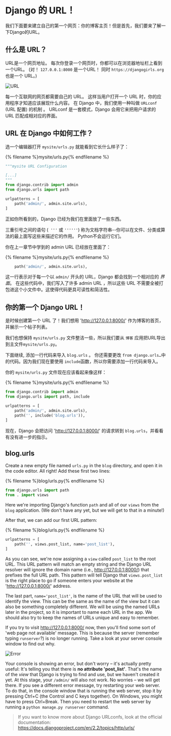 # Django 的 URL！

我们下面要来建立自己的第一个网页：你的博客主页！但是首先，我们要来了解一下Django的URL。

## 什么是 URL？

URL是一个网页地址。 每次你登录一个网页时，你都可以在浏览器地址栏上看到一个URL。 (对！ `127.0.0.1:8000` 是一个URL！ 同时 `https://djangogirls.org` 也是一个 URL。)

![URL](images/url.png)

每一个互联网的网页都需要自己的 URL。 这样当用户打开一个 URL 时，你的应用程序才知道应该展现什么内容。 在 Django 中，我们使用一种叫做 `URLconf` (URL 配置) 的机制 。 URLconf 是一套模式，Django 会用它来把用户请求的 URL 匹配成相对应的界面。

## URL 在 Django 中如何工作？

选一个编辑器打开 `mysite/urls.py` 就能看到它长什么样子了：

{% filename %}mysite/urls.py{% endfilename %}

```python
"""mysite URL Configuration

[...]
"""
from django.contrib import admin
from django.urls import path

urlpatterns = [
    path('admin/', admin.site.urls),
]
```

正如你所看到的，Django 已经为我们在里面放了一些东西。

三重引号之间的语句 (` '''` 或 `''''''`) 称为文档字符串--你可以在文件、分类或算法的最上面写这些来描述它的作用。 Python不会运行它们。

你在上一章节中学到的 admin URL 已经放在里面了：

{% filename %}mysite/urls.py{% endfilename %}

```python
    path('admin/', admin.site.urls),
```

这一行表示对于每一个以 `admin/` 开头的 URL，Django 都会找到一个相对应的 *界面*。 在这些代码中，我们写入了许多 admin URL ，所以这些 URL 不需要全被打包进这个小文件中。这使得代码更具可读性和简洁性。

## 你的第一个 Django URL！

是时候创建第一个 URL 了！我们想用 'http://127.0.0.1:8000/' 作为博客的首页，并展示一个帖子列表。

我们也想保持 `mysite/urls.py` 文件整洁一些，所以我们要从 `博客` 应用把URL导出到主文件`mysite/urls.py`。

下面继续, 添加一行代码来导入 `blog.urls` 。 你还需要更改 `from django.urls…`中的代码。因为我们现在要使用 `include`函数，所以你需要添加一行代码来导入。

你的 `mysite/urls.py` 文件现在应该看起来像这样：

{% filename %}mysite/urls.py{% endfilename %}

```python
from django.contrib import admin
from django.urls import path, include

urlpatterns = [
    path('admin/', admin.site.urls),
    path('', include('blog.urls')),
]
```

现在，Django 会把访问 'http://127.0.0.1:8000/' 的请求转到 `blog.urls`，并看看有没有进一步的指示。

## blog.urls

Create a new empty file named `urls.py` in the `blog` directory, and open it in the code editor. All right! Add these first two lines:

{% filename %}blog/urls.py{% endfilename %}

```python
from django.urls import path
from . import views
```

Here we're importing Django's function `path` and all of our `views` from the `blog` application. (We don't have any yet, but we will get to that in a minute!)

After that, we can add our first URL pattern:

{% filename %}blog/urls.py{% endfilename %}

```python
urlpatterns = [
    path('', views.post_list, name='post_list'),
]
```

As you can see, we're now assigning a `view` called `post_list` to the root URL. This URL pattern will match an empty string and the Django URL resolver will ignore the domain name (i.e., http://127.0.0.1:8000/) that prefixes the full URL path. This pattern will tell Django that `views.post_list` is the right place to go if someone enters your website at the 'http://127.0.0.1:8000/' address.

The last part, `name='post_list'`, is the name of the URL that will be used to identify the view. This can be the same as the name of the view but it can also be something completely different. We will be using the named URLs later in the project, so it is important to name each URL in the app. We should also try to keep the names of URLs unique and easy to remember.

If you try to visit http://127.0.0.1:8000/ now, then you'll find some sort of 'web page not available' message. This is because the server (remember typing `runserver`?) is no longer running. Take a look at your server console window to find out why.

![Error](images/error1.png)

Your console is showing an error, but don't worry – it's actually pretty useful: It's telling you that there is **no attribute 'post_list'**. That's the name of the *view* that Django is trying to find and use, but we haven't created it yet. At this stage, your `/admin/` will also not work. No worries – we will get there. If you see a different error message, try restarting your web server. To do that, in the console window that is running the web server, stop it by pressing Ctrl+C (the Control and C keys together). On Windows, you might have to press Ctrl+Break. Then you need to restart the web server by running a `python manage.py runserver` command.

> If you want to know more about Django URLconfs, look at the official documentation: https://docs.djangoproject.com/en/2.2/topics/http/urls/
